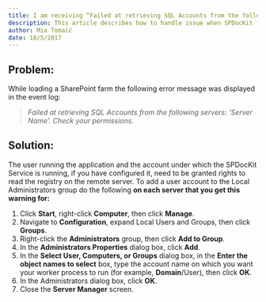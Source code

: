 ```yaml
---
title: I am receiving ”Failed at retrieving SQL Accounts from the following servers: ‘Server Name”’.
description: This article describes how to handle issue when SPDocKit failes at retrieving SQL account from server.
author: Mia Tomaić
date: 18/5/2017
---
```


## Problem:
While loading a SharePoint farm the following error message was displayed in the event log:
> *Failed at retrieving SQL Accounts from the following servers: ‘Server Name’. Check your permissions.*

## Solution:
The user running the application and the account under which the SPDocKit Service is running, if you have configured it, need to be granted rights to read the registry on the remote server. To add a user account to the Local Administrators group do the following **on each server that you get this warning for:**

1. Click **Start**, right-click **Computer**, then click **Manage**.
2. Navigate to **Configuration**, expand Local Users and Groups, then click **Groups**.
3. Right-click the **Administrators** group, then click **Add to Group**.
4. In the **Administrators Properties** dialog box, click **Add**.
5. In the **Select User, Computers, or Groups** dialog box, in the **Enter the object names to select** box, type the account name on which you want your worker process to run (for example, **Domain**/User), then click **OK**.
6. In the Administrators dialog box, click **OK**.
7. Close the **Server Manager** screen.
